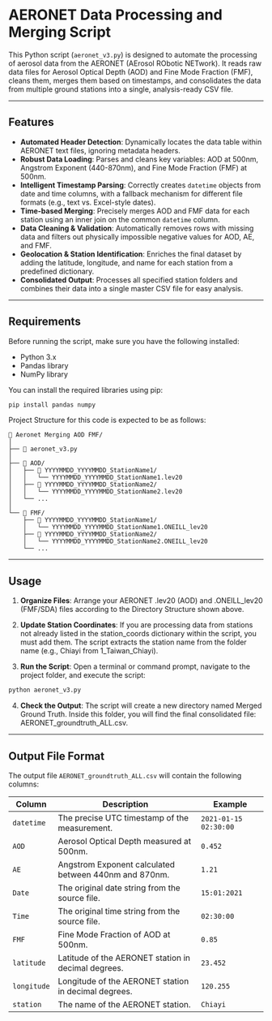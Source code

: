 # AERONET Data Processing and Merging Script

This Python script (`aeronet_v3.py`) is designed to automate the processing of aerosol data from the AERONET (AErosol RObotic NETwork). It reads raw data files for Aerosol Optical Depth (AOD) and Fine Mode Fraction (FMF), cleans them, merges them based on timestamps, and consolidates the data from multiple ground stations into a single, analysis-ready CSV file.

---

## Features

-   **Automated Header Detection**: Dynamically locates the data table within AERONET text files, ignoring metadata headers.
-   **Robust Data Loading**: Parses and cleans key variables: AOD at 500nm, Angstrom Exponent (440-870nm), and Fine Mode Fraction (FMF) at 500nm.
-   **Intelligent Timestamp Parsing**: Correctly creates `datetime` objects from date and time columns, with a fallback mechanism for different file formats (e.g., text vs. Excel-style dates).
-   **Time-based Merging**: Precisely merges AOD and FMF data for each station using an inner join on the common `datetime` column.
-   **Data Cleaning & Validation**: Automatically removes rows with missing data and filters out physically impossible negative values for AOD, AE, and FMF.
-   **Geolocation & Station Identification**: Enriches the final dataset by adding the latitude, longitude, and name for each station from a predefined dictionary.
-   **Consolidated Output**: Processes all specified station folders and combines their data into a single master CSV file for easy analysis.

---

## Requirements

Before running the script, make sure you have the following installed:
-   Python 3.x
-   Pandas library
-   NumPy library

You can install the required libraries using pip:
```bash
pip install pandas numpy
```

Project Structure for this code is expected to be as follows:
```
📁 Aeronet Merging AOD FMF/
│
├── 📜 aeronet_v3.py
│
├── 📁 AOD/
│   ├── 📁 YYYYMMDD_YYYYMMDD_StationName1/
│   │   └── YYYYMMDD_YYYYMMDD_StationName1.lev20
│   ├── 📁 YYYYMMDD_YYYYMMDD_StationName2/
│   │   └── YYYYMMDD_YYYYMMDD_StationName2.lev20
│   └── ...
│
└── 📁 FMF/
    ├── 📁 YYYYMMDD_YYYYMMDD_StationName1/
    │   └── YYYYMMDD_YYYYMMDD_StationName1.ONEILL_lev20
    ├── 📁 YYYYMMDD_YYYYMMDD_StationName2/
    │   └── YYYYMMDD_YYYYMMDD_StationName2.ONEILL_lev20
    └── ...
```

---

## Usage
1. **Organize Files**: Arrange your AERONET .lev20 (AOD) and .ONEILL_lev20 (FMF/SDA) files according to the Directory Structure shown above.

2. **Update Station Coordinates**: If you are processing data from stations not already listed in the station_coords dictionary within the script, you must add them. The script extracts the station name from the folder name (e.g., Chiayi from 1_Taiwan_Chiayi).

3. **Run the Script**: Open a terminal or command prompt, navigate to the project folder, and execute the script:

```bash
python aeronet_v3.py
```
4. **Check the Output**: The script will create a new directory named Merged Ground Truth. Inside this folder, you will find the final consolidated file: AERONET_groundtruth_ALL.csv.

---
## Output File Format

The output file `AERONET_groundtruth_ALL.csv` will contain the following columns:

| Column      | Description                                                | Example        |
|-------------|------------------------------------------------------------|----------------|
| `datetime`    | The precise UTC timestamp of the measurement.              | `2021-01-15 02:30:00` |
| `AOD`         | Aerosol Optical Depth measured at 500nm.                   | `0.452`        |
| `AE`          | Angstrom Exponent calculated between 440nm and 870nm.      | `1.21`         |
| `Date`        | The original date string from the source file.             | `15:01:2021`   |
| `Time`        | The original time string from the source file.             | `02:30:00`     |
| `FMF`         | Fine Mode Fraction of AOD at 500nm.                        | `0.85`         |
| `latitude`    | Latitude of the AERONET station in decimal degrees.        | `23.452`       |
| `longitude`   | Longitude of the AERONET station in decimal degrees.       | `120.255`      |
| `station`     | The name of the AERONET station.                           | `Chiayi`       |